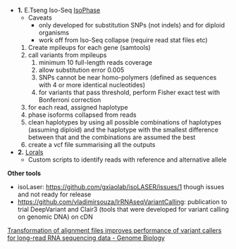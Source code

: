 - **1.** E.Tseng Iso-Seq [IsoPhase](https://github.com/Magdoll/cDNA_Cupcake/wiki/IsoPhase:-Haplotyping-using-Iso-Seq-data)
    - Caveats
        - only developed for substitution SNPs (not indels) and for diploid organisms
        - work off from Iso-Seq collapse (require read stat files etc)
    1. Create mpileups for each gene (samtools)
    2. call variants from mpileups
        1. minimum 10 full-length reads coverage
        2. allow substitution error 0.005
        3. SNPs cannot be near homo-polymers (defined as sequences with 4 or more identical nucleotides)
        4. for variants that pass threshold, perform Fisher exact test with Bonferroni correction 
    3. for each read, assigned haplotype
    4. phase isoforms collapsed from reads
    5. clean haplotypes by using all possible combinations of haplotypes (assuming diploid) and the haplotype with the smallest difference between that and the combinations are assumed the best
    6. create a vcf file summarising all the outputs
- **2.** [Lorals](https://github.com/LappalainenLab/lorals)
  - Custom scripts to identify reads with reference and alternative allele

**Other tools**

- isoLaser: https://github.com/gxiaolab/isoLASER/issues/1 though issues and not ready for release
- https://github.com/vladimirsouza/lrRNAseqVariantCalling: publication to trial DeepVariant and Clair3 (tools that were developed for variant calling on genomic DNA) on cDN

[Transformation of alignment files improves performance of variant callers for long-read RNA sequencing data - Genome Biology](https://genomebiology.biomedcentral.com/articles/10.1186/s13059-023-02923-y)
